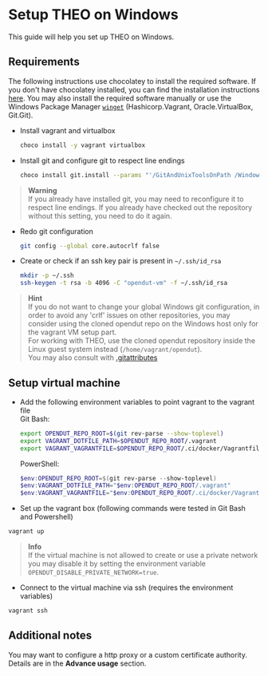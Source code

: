 # Setup THEO on Windows

This guide will help you set up THEO on Windows.

## Requirements
The following instructions use chocolatey to install the required software. 
If you don't have chocolatey installed, you can find the installation instructions [here](https://chocolatey.org/install).
You may also install the required software manually or use the Windows Package Manager [`winget`](https://learn.microsoft.com/en-us/windows/package-manager/) (Hashicorp.Vagrant, Oracle.VirtualBox, Git.Git).

* Install vagrant and virtualbox
    ```sh
    choco install -y vagrant virtualbox
    ```
* Install git and configure git to respect line endings
    ```sh
    choco install git.install --params "'/GitAndUnixToolsOnPath /WindowsTerminal /NoAutoCrlf'"
    ```

> **Warning**  
> If you already have installed git, you may need to reconfigure it to respect line endings.
> If you already have checked out the repository without this setting, you need to do it again.

  * Redo git configuration
    ```sh
    git config --global core.autocrlf false
    ```

* Create or check if an ssh key pair is present in `~/.ssh/id_rsa`
  ```sh
  mkdir -p ~/.ssh
  ssh-keygen -t rsa -b 4096 -C "opendut-vm" -f ~/.ssh/id_rsa
  ```

> **Hint**  
> If you do not want to change your global Windows git configuration, in order to avoid any 'crlf' issues on other repositories, you may consider using the cloned opendut repo on the Windows host only for the vagrant VM setup part.  
> For working with THEO, use the cloned opendut repository inside the Linux guest system instead (`/home/vagrant/opendut`).  
> You may also consult with [.gitattributes](https://git-scm.com/docs/gitattributes)

## Setup virtual machine

* Add the following environment variables to point vagrant to the vagrant file  
  Git Bash:
    ```sh
    export OPENDUT_REPO_ROOT=$(git rev-parse --show-toplevel)
    export VAGRANT_DOTFILE_PATH=$OPENDUT_REPO_ROOT/.vagrant
    export VAGRANT_VAGRANTFILE=$OPENDUT_REPO_ROOT/.ci/docker/Vagrantfile
    ```
    PowerShell:
    ```powershell
    $env:OPENDUT_REPO_ROOT=$(git rev-parse --show-toplevel)
    $env:VAGRANT_DOTFILE_PATH="$env:OPENDUT_REPO_ROOT/.vagrant"
    $env:VAGRANT_VAGRANTFILE="$env:OPENDUT_REPO_ROOT/.ci/docker/Vagrantfile"
    ```
* Set up the vagrant box (following commands were tested in Git Bash and Powershell)
```sh
vagrant up
```


> **Info**  
> If the virtual machine is not allowed to create or use a private network you may disable it by setting the environment variable `OPENDUT_DISABLE_PRIVATE_NETWORK=true`.

* Connect to the virtual machine via ssh (requires the environment variables)
```sh
vagrant ssh
```

## Additional notes
You may want to configure a http proxy or a custom certificate authority. 
Details are in the **Advance usage** section.

